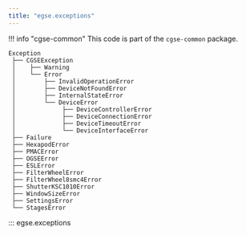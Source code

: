 ```yaml
---
title: "egse.exceptions"
---
```


!!! info "cgse-common"
    This code is part of the `cgse-common` package.


```text
Exception
 ├── CGSEException
 │    ├── Warning
 │    └── Error
 │        ├── InvalidOperationError
 │        ├── DeviceNotFoundError
 │        ├── InternalStateError
 │        └── DeviceError
 │             ├── DeviceControllerError
 │             ├── DeviceConnectionError
 │             ├── DeviceTimeoutError
 │             └── DeviceInterfaceError
 ├── Failure
 ├── HexapodError
 ├── PMACError
 ├── OGSEError
 ├── ESLError
 ├── FilterWheelError
 ├── FilterWheel8smc4Error
 ├── ShutterKSC1010Error
 ├── WindowSizeError
 ├── SettingsError
 └── StagesError
```

::: egse.exceptions
